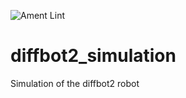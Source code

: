 ![Ament Lint](https://github.com/open-br/diffbot2_simulation/workflows/Ament%20Lint/badge.svg?branch=main)

# diffbot2_simulation
Simulation of the diffbot2 robot

